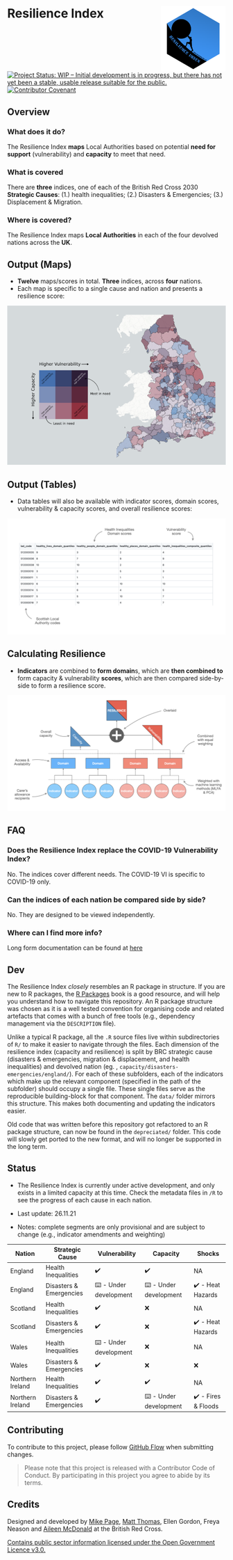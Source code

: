 # Resilience Index <img src='man/figures/logo.png' align="right" height="150" /></a>

[![Project Status: WIP – Initial development is in progress, but there
has not yet been a stable, usable release suitable for the
public.](https://www.repostatus.org/badges/latest/wip.svg)](https://www.repostatus.org/#wip)
[![Contributor Covenant](https://img.shields.io/badge/Contributor%20Covenant-v2.0%20adopted-ff69b4.svg)](code_of_conduct.md) 

## Overview

### What does it do?
The Resilience Index **maps** Local Authorities based on potential **need for support** (vulnerability) and **capacity** to meet that need.

### What is covered
There are **three** indices, one of each of the British Red Cross 2030 **Strategic Causes**: (1.) health inequalities; (2.) Disasters & Emergencies; (3.) Displacement & Migration.

### Where is covered?
The Resilience Index maps **Local Authorities** in each of the four devolved nations across the **UK**.

## Output (Maps)

- **Twelve** maps/scores in total. **Three** indices, across **four** nations.
- Each map is specific to a single cause and nation and presents a resilience score:

<img src='man/figures/readme-map.png' align="centre"/>

## Output (Tables)

- Data tables will also be available with indicator scores, domain scores, vulnerability & capacity scores, and overall resilience scores:

<img src='man/figures/readme-table.png' align="centre"/>

## Calculating Resilience

- **Indicators** are combined to **form domain**s, which are **then combined to** form capacity & vulnerability **scores**, which are then compared side-by-side to form a resilience score.

<img src='man/figures/readme-diagram.png' align="centre"/>

## FAQ

### Does the Resilience Index replace the COVID-19 Vulnerability Index?
No. The indices cover different needs. The COVID-19 VI is specific to
COVID-19 only.

### Can the indices of each nation be compared side by side?
No. They are designed to be viewed independently.

### Where can I find more info?
Long form documentation can be found at [here](https://docs.google.com/document/d/1amBSWFLcZpzLrhaYmXYIobXKnxaaLnpMiDochUTQlx8)



## Dev
The Resilience Index *closely* resembles an R package in structure. If you are new to R packages, the [R Packages](https://r-pkgs.org/) book is a good resource, and will help you understand how to navigate this repository. An R package structure was chosen as it is a well tested convention for organising code and related artefacts that comes with a bunch of free tools (e.g., dependency management via the `DESCRIPTION` file).

Unlike a typical R package, all the `.R` source files live within subdirectories of `R/` to make it easier to navigate through the files. Each dimension of the resilience index (capacity and resilience) is split by BRC strategic cause (disasters & emergencies, migration & displacement, and health inequalities) and devolved nation (eg. , `capacity/disasters-emergencies/england/`). For each of these subfolders, each of the indicators which make up the relevant component (specified in the path of the subfolder) should occupy a single file. These single files serve as the reproducible building-block for that component. The `data/` folder mirrors this structure. This makes both documenting and updating the indicators easier.

Old code that was written before this repository got refactored to an R package structure, can now be found in the `depreciated/` folder. This code will slowly get ported to the new format, and will no longer be supported in the long term.

## Status

- The Resilience Index is currently under active development, and only exists in a limited capacity at this time. Check the metadata files in `/R` to see the progress of each cause in each nation.

- Last update: 26.11.21
- Notes: complete segments are only provisional and are subject to change (e.g., indicator amendments and weighting)

| Nation | Strategic Cause | Vulnerability | Capacity | Shocks |
| --- | --- | --- | --- | --- |
| England | Health Inequalities | :heavy_check_mark: | :heavy_check_mark: | NA |
| England | Disasters & Emergencies | :keyboard: - Under development | :keyboard: - Under development | :heavy_check_mark: - Heat Hazards |
| Scotland | Health Inequalities | :heavy_check_mark: | :x: | NA |
| Scotland | Disasters & Emergencies | :heavy_check_mark: | :x: | :heavy_check_mark: - Heat Hazards |
| Wales | Health Inequalities | :keyboard: - Under development | :x: | NA |
| Wales | Disasters & Emergencies | :heavy_check_mark: | :x: | :x: |
| Northern Ireland | Health Inequalities | :heavy_check_mark: | :heavy_check_mark: | NA |
| Northern Ireland | Disasters & Emergencies | :heavy_check_mark: | :keyboard: - Under development | :heavy_check_mark: - Fires & Floods |

## Contributing

To contribute to this project, please follow [GitHub Flow](https://guides.github.com/introduction/flow/) when submitting changes.

> Please note that this project is released with a Contributor Code of Conduct. By participating in this project you agree to abide by its terms.

## Credits
Designed and developed by [Mike Page](https://github.com/MikeJohnPage), [Matt Thomas](https://twitter.com/matthewgthomas), Ellen Gordon, Freya Neason and [Aileen McDonald](https://github.com/aileenmcd) at the British Red Cross.

[Contains public sector information licensed under the Open Government Licence v3.0.](http://www.nationalarchives.gov.uk/doc/open-government-licence/version/3/)
